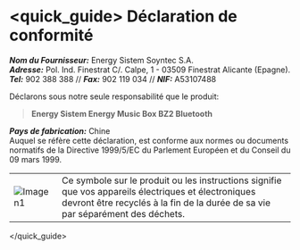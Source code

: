 # <quick_guide> Déclaration de conformité

_**Nom du Fournisseur:**_ Energy Sistem Soyntec S.A.  
_**Adresse:**_ Pol. Ind. Finestrat C/. Calpe, 1 - 03509 Finestrat Alicante (Epagne).  
_**Tel:**_ 902 388 388 // _**Fax:**_ 902 119 034 // _**NIF:**_  A53107488  


Déclarons sous notre seule responsabilité que le produit:

>**Energy Sistem Energy Music Box BZ2 Bluetooth**

_**Pays de fabrication:**_ Chine  
Auquel se réfère cette déclaration, est conforme aux normes ou documents normatifs de la Directive 1999/5/EC du Parlement Européen et du Conseil du 09 mars 1999.

|  |  |
|:-------|:-------|
|![Imagen1](http://static.energysistem.com/images/manuals/39930/52d42d0e441fc.jpg) |Ce symbole sur le produit ou les instructions signifie que vos appareils électriques et électroniques devront être recyclés à la fin de la durée de sa vie par séparément des déchets.|

</quick_guide>
